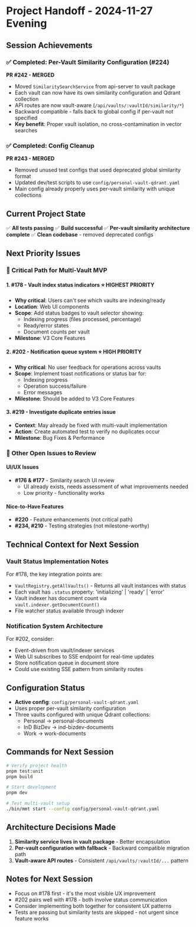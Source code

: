 # Project Handoff - 2024-11-27 Evening

## Session Achievements

### ✅ Completed: Per-Vault Similarity Configuration (#224)
**PR #242 - MERGED**
- Moved `SimilaritySearchService` from api-server to vault package
- Each vault can now have its own similarity configuration and Qdrant collection
- API routes are now vault-aware (`/api/vaults/:vaultId/similarity/*`)
- Backward compatible - falls back to global config if per-vault not specified
- **Key benefit**: Proper vault isolation, no cross-contamination in vector searches

### ✅ Completed: Config Cleanup
**PR #243 - MERGED**
- Removed unused test configs that used deprecated global similarity format
- Updated dev/test scripts to use `config/personal-vault-qdrant.yaml`
- Main config already properly uses per-vault similarity with unique collections

## Current Project State
✅ **All tests passing**
✅ **Build successful**
✅ **Per-vault similarity architecture complete**
✅ **Clean codebase** - removed deprecated configs

## Next Priority Issues

### 🔴 Critical Path for Multi-Vault MVP

#### 1. **#178 - Vault index status indicators** ⭐ HIGHEST PRIORITY
- **Why critical**: Users can't see which vaults are indexing/ready
- **Location**: Web UI components
- **Scope**: Add status badges to vault selector showing:
  - Indexing progress (files processed, percentage)
  - Ready/error states
  - Document counts per vault
- **Milestone**: V3 Core Features

#### 2. **#202 - Notification queue system** ⭐ HIGH PRIORITY  
- **Why critical**: No user feedback for operations across vaults
- **Scope**: Implement toast notifications or status bar for:
  - Indexing progress
  - Operation success/failure
  - Error messages
- **Milestone**: Should be added to V3 Core Features

#### 3. **#219 - Investigate duplicate entries issue**
- **Context**: May already be fixed with multi-vault implementation
- **Action**: Create automated test to verify no duplicates occur
- **Milestone**: Bug Fixes & Performance

### 📝 Other Open Issues to Review

#### UI/UX Issues
- **#176 & #177** - Similarity search UI review
  - UI already exists, needs assessment of what improvements needed
  - Low priority - functionality works

#### Nice-to-Have Features  
- **#220** - Feature enhancements (not critical path)
- **#234, #210** - Testing strategies (not milestone-worthy)

## Technical Context for Next Session

### Vault Status Implementation Notes
For #178, the key integration points are:
- `VaultRegistry.getAllVaults()` - Returns all vault instances with status
- Each vault has `.status` property: 'initializing' | 'ready' | 'error'
- Vault indexer has document count via `vault.indexer.getDocumentCount()`
- File watcher status available through indexer

### Notification System Architecture
For #202, consider:
- Event-driven from vault/indexer services
- Web UI subscribes to SSE endpoint for real-time updates
- Store notification queue in document store
- Could use existing SSE pattern from similarity routes

## Configuration Status
- **Active config**: `config/personal-vault-qdrant.yaml`
- Uses proper per-vault similarity configuration
- Three vaults configured with unique Qdrant collections:
  - Personal → personal-documents
  - InD BizDev → ind-bizdev-documents  
  - Work → work-documents

## Commands for Next Session
```bash
# Verify project health
pnpm test:unit
pnpm build

# Start development
pnpm dev

# Test multi-vault setup
./bin/mmt start --config config/personal-vault-qdrant.yaml
```

## Architecture Decisions Made
1. **Similarity service lives in vault package** - Better encapsulation
2. **Per-vault configuration with fallback** - Backward compatible migration path
3. **Vault-aware API routes** - Consistent `/api/vaults/:vaultId/...` pattern

## Notes for Next Session
- Focus on #178 first - it's the most visible UX improvement
- #202 pairs well with #178 - both involve status communication
- Consider implementing both together for consistent UX patterns
- Tests are passing but similarity tests are skipped - not urgent since feature works